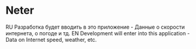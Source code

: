 # Neter
RU
Разработка будет вводить в это приложение - Данные о скорости интернета, о погоде и тд.
EN
Development will enter into this application - Data on Internet speed, weather, etc.

